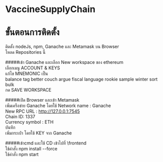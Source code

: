 # VaccineSupplyChain

# ขั้นตอนการติดตั้ง<br />
ติดตั้ง nodeJs, npm, Ganache และ Metamask บน Browser<br />
โหลด Repositories นี้<br />

#####เข้า Ganache และเลือก New workspace ของ ethereum<br />
เลือกเมนู ACCOUNT & KEYS<br />
แก้ไข MNEMONIC เป็น <br />
balance tag better couch argue fiscal language rookie sample winter sort bulk<br />
กด SAVE WORKSPACE<br />

#####เปิด Browser และเข้า Metamask<br />
เพิ่มเครือข่าย Ganache โดยใช้
Network name : Ganache <br />
New RPC URL : http://127.0.0.1:7545 <br />
Chain ID: 1337 <br />
Currency symbol : ETH <br />
บันทึก <br />
เพิ่มกระเป๋า โดยใช้ KEY จาก Ganache<br>



#####เข้าcmd และใช้ CD เข้าไปที่ \frontend<br />
ใช้คำสั่ง npm install --force<br />
ใช้คำสั่ง npm start<br />
